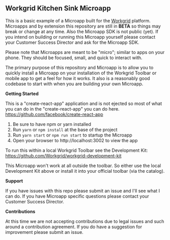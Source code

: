 ## Workgrid Kitchen Sink Microapp

This is a basic example of a Microapp built for the [Workgrid](https://www.workgrid.com) platform. Microapps and by extension this repository are still in **BETA** so things may break or change at any time. Also the Microapp SDK is not public (yet). If you intend on building or running this Microapp yourself please contact your Customer Success Director and ask for the Microapp SDK.

Please note that Microapps are meant to be "micro"; similar to apps on your phone. They should be focused, small, and quick to interact with.

The primary purpose of this repository and Microapp is to allow you to quickly install a Microapp on your installation of the Workgrid Toolbar or mobile app to get a feel for how it works. It also is a reasonably good codebase to start with when you are building your own Microapp.

**Getting Started**

This is a "create-react-app" application and is not ejected so most of what you can do in the "create-react-app" you can do here. https://github.com/facebook/create-react-app

1. Be sure to have npm or yarn installed
2. Run `yarn` or `npm install` at the base of the project
3. Run `yarn start` or `npm run start` to startup the Microapp
4. Open your browser to http://localhost:3002 to view the app

To run this within a local Workgrid Toolbar see the Development Kit: https://github.com/Workgrid/workgrid-development-kit

This Microapp won't work at all outside the toolbar. So either use the local Development Kit above or install it into your official toolbar (via the catalog).

**Support**

If you have issues with this repo please submit an issue and I'll see what I can do. If you have Microapp specific questions please contact your Customer Success Director.

**Contributions**

At this time we are not accepting contributions due to legal issues and such around a contribution agreement. If you do have a suggestion for improvement please submit an issue.
